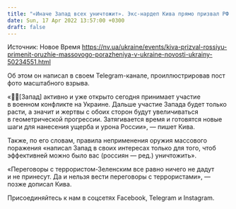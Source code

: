 ```yaml
---
title: "«Иначе Запад всех уничтожит». Экс-нардеп Кива прямо призвал РФ применить оружие массового поражения в Украине"
date: Sun, 17 Apr 2022 13:57:00 +0300
draft: false
---
```

Источник: Новое Время https://nv.ua/ukraine/events/kiva-prizval-rossiyu-primenit-oruzhie-massovogo-porazheniya-v-ukraine-novosti-ukrainy-50234551.html


Об этом он написал в своем Telegram-канале, проиллюстрировав пост фото масштабного взрыва.

«[Запад] активно и уже открыто сегодня принимает участие в военном конфликте на Украине. Дальше участие Запада будет только расти, а значит и жертвы с обоих сторон будут увеличиваться в геометрической прогрессии. Затягивается время и готовятся новые шаги для нанесения ущерба и урона России», — пишет Кива.

Также, по его словам, правила неприменения оружия массового поражения «написал Запад в своих интересах только для того, чтоб эффективней можно было вас (россиян — ред.) уничтожить».

«Переговоры с террористом-Зеленским все равно ничего не дадут и не принесут. Да и нельзя вести переговоры с террористами», — позже дописал Кива.

Присоединяйтесь к нам в соцсетях Facebook, Telegram и Instagram.
